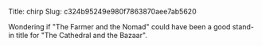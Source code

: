 Title: chirp
Slug: c324b95249e980f7863870aee7ab5620

Wondering if "The Farmer and the Nomad" could have been a good stand-in title for "The Cathedral and the Bazaar".
